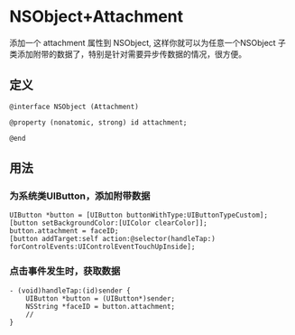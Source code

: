 # NSObject+Attachment

添加一个  attachment 属性到 NSObject, 这样你就可以为任意一个NSObject 子类添加附带的数据了，特别是针对需要异步传数据的情况，很方便。


## 定义

```
@interface NSObject (Attachment)

@property (nonatomic, strong) id attachment;

@end
```
## 用法

### 为系统类UIButton，添加附带数据

```
UIButton *button = [UIButton buttonWithType:UIButtonTypeCustom];
[button setBackgroundColor:[UIColor clearColor]];
button.attachment = faceID;
[button addTarget:self action:@selector(handleTap:) forControlEvents:UIControlEventTouchUpInside];
```

### 点击事件发生时，获取数据

```
- (void)handleTap:(id)sender {
	UIButton *button = (UIButton*)sender;
	NSString *faceID = button.attachment;
	//
}
```